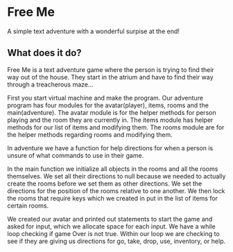 # Free Me
A simple text adventure with a wonderful surpise at the end!

## What does it do? 
Free Me is a text adventure game where the person is trying to find their way out of the house. They start in the atrium and have to find their way through a treacherous maze...

First you start virtual machine and make the program. Our adventure program has four modules for the avatar(player), items, rooms and the main(adventure). The avatar module is for the helper methods for person playing and the room they are currently in. The items module has helper methods for our list of items and modifying them. The rooms module are for the helper methods regarding rooms and modifying them.

In adventure we have a function for help directions for when a person is unsure of what commands to use in their game.

In the main function we initialize all objects in the rooms and all the rooms themselves. We set all their directions to null because we needed to actually create the rooms before we set them as other directions. We set the directions for the position of the rooms relative to one another. We then lock the rooms that require keys which we created in put in the list of items for certain rooms. 

We created our avatar and printed out statements to start the game and asked for input, which we allocate space for each input. We have a while loop checking if game Over is not true. Within our loop we are checking to see if they are giving us directions for go, take, drop, use, inventory, or help.  
